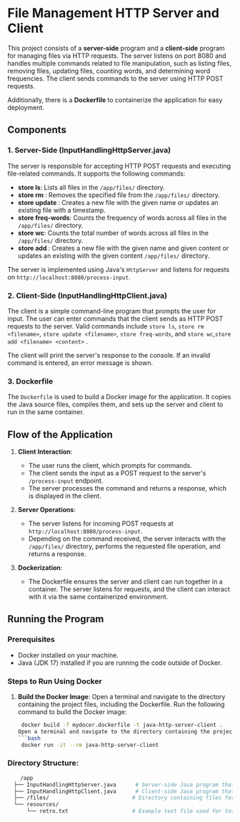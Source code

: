# File Management HTTP Server and Client

This project consists of a **server-side** program and a **client-side** program for managing files via HTTP requests. The server listens on port 8080 and handles multiple commands related to file manipulation, such as listing files, removing files, updating files, counting words, and determining word frequencies. The client sends commands to the server using HTTP POST requests.

Additionally, there is a **Dockerfile** to containerize the application for easy deployment.

## Components

### 1. **Server-Side (InputHandlingHttpServer.java)**

The server is responsible for accepting HTTP POST requests and executing file-related commands. It supports the following commands:

- **store ls**: Lists all files in the `/app/files/` directory.
- **store rm <filename>**: Removes the specified file from the `/app/files/` directory.
- **store update <filename>**: Creates a new file with the given name or updates an existing file with a timestamp.
- **store freq-words**: Counts the frequency of words across all files in the `/app/files/` directory.
- **store wc**: Counts the total number of words across all files in the `/app/files/` directory.
- **store add <filename> <content>**: Creates a new file with the given name and given content or updates an existing with the given content `/app/files/` directory.

The server is implemented using Java's `HttpServer` and listens for requests on `http://localhost:8080/process-input`.

### 2. **Client-Side (InputHandlingHttpClient.java)**

The client is a simple command-line program that prompts the user for input. The user can enter commands that the client sends as HTTP POST requests to the server. Valid commands include `store ls`, `store rm <filename>`, `store update <filename>`, `store freq-words`, and `store wc`,`store add <filename> <content>` .

The client will print the server's response to the console. If an invalid command is entered, an error message is shown.

### 3. **Dockerfile**

The `Dockerfile` is used to build a Docker image for the application. It copies the Java source files, compiles them, and sets up the server and client to run in the same container.

## Flow of the Application

1. **Client Interaction**: 
   - The user runs the client, which prompts for commands.
   - The client sends the input as a POST request to the server's `/process-input` endpoint.
   - The server processes the command and returns a response, which is displayed in the client.

2. **Server Operations**:
   - The server listens for incoming POST requests at `http://localhost:8080/process-input`.
   - Depending on the command received, the server interacts with the `/app/files/` directory, performs the requested file operation, and returns a response.

3. **Dockerization**:
   - The Dockerfile ensures the server and client can run together in a container. The server listens for requests, and the client can interact with it via the same containerized environment.

## Running the Program

### Prerequisites

- Docker installed on your machine.
- Java (JDK 17) installed if you are running the code outside of Docker.

### Steps to Run Using Docker

1. **Build the Docker Image**:
   Open a terminal and navigate to the directory containing the project files, including the Dockerfile. Run the following command to build the Docker image:
   ```bash
    docker build -f mydocer.dockerfile -t java-http-server-client .
   Open a terminal and navigate to the directory containing the project files, including the Dockerfile. Run the following command to run the Docker image:
   ```bash
    docker run -it --rm java-http-server-client

### Directory Structure:
```bash
    /app
  ├── InputHandlingHttpServer.java      # Server-side Java program that handles file management commands.
  ├── InputHandlingHttpClient.java      # Client-side Java program that sends commands to the server.
  ├── /files/                          # Directory containing files for manipulation (e.g., for storing, reading).
  └── resources/
      └── retro.txt                    # Example text file used for testing word frequency commands.

